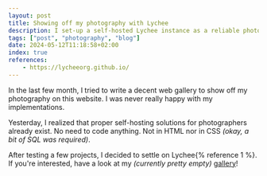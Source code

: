 ```yaml
---
layout: post
title: Showing off my photography with Lychee
description: I set-up a self-hosted Lychee instance as a reliable photo gallery.
tags: ["post", "photography", "blog"]
date: 2024-05-12T11:18:58+02:00
index: true
references:
    - https://lycheeorg.github.io/
---
```


In the last few month, I tried to write a decent web gallery to show off my photography on this website. I was never really happy with my implementations.

Yesterday, I realized that proper self-hosting solutions for photographers already exist. No need to code anything. Not in HTML nor in CSS *(okay, a bit of SQL was required)*.

After testing a few projects, I decided to settle on Lychee{% reference 1 %}. If you're interested, have a look at my *(currently pretty empty)* [gallery](/i)!
